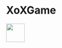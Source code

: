  # XoXGame
<img src="https://raw.githubusercontent.com/FortAwesome/Font-Awesome/6.x/svgs/solid/crown.svg" width="50" height="50">

